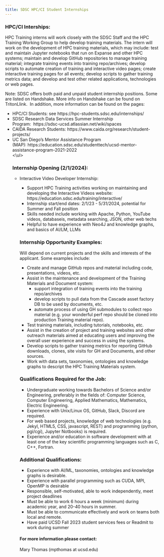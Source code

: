 ```yaml
---
title: SDSC HPC/CI Student Internships 
---
```


    
<h3>HPC/CI Interships: </h3>
HPC Training interns will work closely with the SDSC Staff and the HPC Training Working Group to help develop training materials. The intern will work on the development of HPC training materials, which may include: test and maintain Jupyter notebooks that run on Expanse and other HPC systems; maintain and develop GitHub repositories to manage training material; integrate training events into training repo/archives; develop scripts to automate creation of training and interactive video pages; create interactive training pages for all events; develop scripts to gather training metrics data; and develop and test other related applications, technologies or web pages.
<p> Note: SDSC offers both paid and unpaid student internship positions. Some are listed on Handshake. More info on Handshake can be found on TritonLlink.  In addition, more information can be found on the pages:
<ul>
<li>HPC/CI Students: see https://hpc-students.sdsc.edu/internships/</li>
<li>SDSC Research Data Services Summer Internship Program:  https://sdsc-ucsd.atlassian.net/wiki/spaces</li>
<li>CAIDA Research Students: https://www.caida.org/research/student-projects/</li>
<li>UC San Diego’s Mentor Assistance Program (MAP): https://education.sdsc.edu/studenttech/ucsd-mentor-assistance-program-2021-2022</li>
<\ul>
</p>

<h3>Internship Opening (2/1/2024):</h3>  
<ul>
<li>Interactive Video Developer Internship:</li>
   <ul>
   <li> Support HPC Training activities working on maintaining and developing the Interactive Videos website: https://education.sdsc.edu/training/interactive/  </li>
   <li> Internship start/end dates: 2/1/23 - 5/31/2024, potential for Summer and Fall position
   <li>Skills needed include working with Apache, Python, YouTube videos, databaseis, metadata searching, JSON, other web techs</li>
   <li>Helpful to have experience with Neo4J and knowledge graphs, and basics of AI/LM, LLMs
</ul>


<h3>Internship Opportunity Examples:</h3>  
Will depend on current projects and the skills and interests of the applicant. Some examples include:
<ul>
	<li>Create and manage GitHub repos and material including code, presentations, videos, etc. 
	<li>Assist in the maintenance and development of the Training Materials and Document system:
	<ul>
		<li>support integration of training events into the training repo/archives
		<li>develop scripts to pull data from the Cascade asset factory DB to be used by documents, etc.
		<li>automate process of using GH submodules to collect repo material (e.g. your wonderful perf repo should be cloned into production Training material repo).
	</ul>
	<li>Test training materials, including tutorials, notebooks, etc.
	<li>Assist in the creation of project and training websites and other outreach materials aimed at educating users and improving the overall user experience and success in using the systems.
	<li>Develop scripts to gather training metrics for reporting GitHub downloads, clones, site visits for GH and Documents, and other sources.
	<li>Work with data sets, taxonomies, ontologies and knowledge graphs to descript the HPC Training Materials system.
</ul>

<h3>Qualifications Required for the Job: </h3>
<ul>
<li>Undergraduate working towards Bachelors of Science and/or Engineering, preferably in the fields of: Computer Science, Computer Engineering, Applied Mathematics, Mathematics, Electric Engineering.</li>
<li>Experience with Unix/Linux OS, GitHub, Slack, Discord are required.</li>
<li>For web based projects, knowledge of web technologies (e.g. Jekyl, HTML5, CSS, javascript, REST) and programming (python, pgi/cgi), Jupyter Notbooks) is required.</li>
<li>Experience and/or education in software development with at least one of the key scientific programming languages such as C, C++, Fortran.</li>
</ul>


<h3>Additional Qualifications:</h3>
<ul>
<li>Experience with AI/ML, taxonomies, ontologies and knowledge graphs is desirable.</li>
<li>Experience with parallel programming such as CUDA, MPI, OpenMP is desirable</li>
<li>Responsible, self-motivated, able to work independently, meet project deadlines</li>
<li>Must be able to work 6 hours a week (minimum) during academic year, and 20-40 hours in summer. </li>
<li>Must be able to communicate effectively and work on teams both local and remote.</li>
<li>Have paid UCSD Fall 2023 student services fees or Readmit to work during summer</li>
</ul>

<h4>For more information please contact:</h4>
Mary Thomas (mpthomas at ucsd.edu)

</td>
</tr>
<TR>
<TD>
